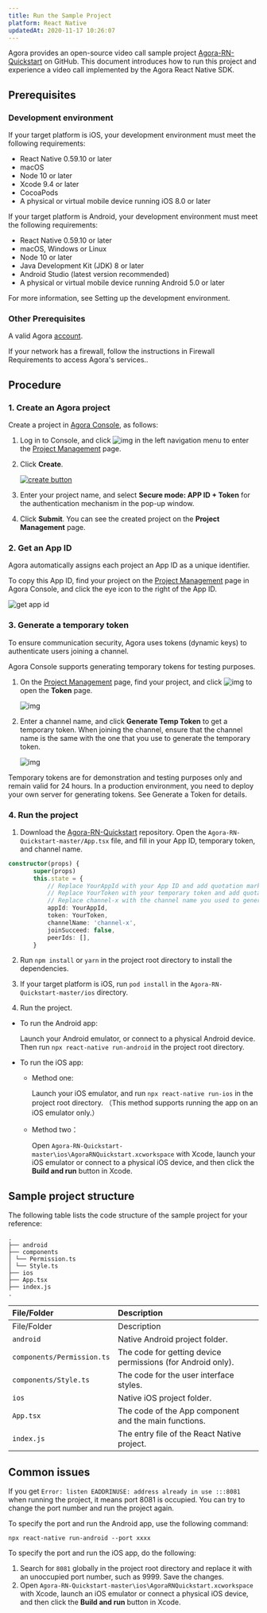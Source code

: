 ```yaml
---
title: Run the Sample Project
platform: React Native
updatedAt: 2020-11-17 10:26:07
---
```

Agora provides an open-source video call sample project [Agora-RN-Quickstart](https://github.com/AgoraIO-Community/Agora-RN-Quickstart) on GitHub. This document introduces how to run this project and experience a video call implemented by the Agora React Native SDK.

## Prerequisites

### Development environment

If your target platform is iOS, your development environment must meet the following requirements:

- React Native 0.59.10 or later
- macOS 
- Node 10 or later
- Xcode 9.4 or later
- CocoaPods
- A physical or virtual mobile device running iOS 8.0 or later

If your target platform is Android, your development environment must meet the following requirements:

- React Native 0.59.10 or later
- macOS, Windows or Linux
- Node 10 or later
- Java Development Kit (JDK) 8 or later
- Android Studio (latest version recommended)
- A physical or virtual mobile device running Android 5.0 or later


<div class="alert info">For more information, see <a href="https://reactnative.dev/docs/environment-setup">Setting up the development environment</a >.</div>

### Other Prerequisites

A valid Agora [account](/en/Agora%20Platform/sign_in_and_sign_up?platform=All%20Platforms).

<div class="alert note">If your network has a firewall, follow the instructions in <a href="/en/Agora%20Platform/firewall?platform=All%20Platforms">Firewall Requirements</a > to access Agora's services.</a >.</div>


## Procedure

### 1. Create an Agora project

Create a project in [Agora Console](https://console.agora.io/), as follows:

1. Log in to Console, and click ![img](https://web-cdn.agora.io/docs-files/1594283671161) in the left navigation menu to enter the [Project Management](https://console.agora.io/projects) page.

2. Click **Create**.

   [![create button](https://web-cdn.agora.io/docs-files/1594949127367)](https://dashboard.agora.io/projects)

3. Enter your project name, and select **Secure mode: APP ID + Token** for the authentication mechanism in the pop-up window.

4. Click **Submit**. You can see the created project on the **Project Management** page.

### 2. Get an App ID

Agora automatically assigns each project an App ID as a unique identifier.

To copy this App ID, find your project on the [Project Management](https://console.agora.io/projects) page in Agora Console, and click the eye icon to the right of the App ID.

![get app id](https://web-cdn.agora.io/docs-files/1602646621028)




###  3. Generate a temporary token

To ensure communication security, Agora uses tokens (dynamic keys) to authenticate users joining a channel.

Agora Console supports generating temporary tokens for testing purposes.

1. On the [Project Management](https://console.agora.io/projects) page, find your project, and click ![img](https://web-cdn.agora.io/docs-files/1594284775010) to open the **Token** page.

   ![img](https://web-cdn.agora.io/docs-files/1574927794840)

2. Enter a channel name, and click **Generate Temp Token** to get a temporary token. When joining the channel, ensure that the channel name is the same with the one that you use to generate the temporary token.

   ![img](https://web-cdn.agora.io/docs-files/1574928048948)


<div class="alert note">Temporary tokens are for demonstration and testing purposes only and remain valid for 24 hours. In a production environment, you need to deploy your own server for generating tokens. See <a href="token_server">Generate a Token</a > for details.</div>



### 4. Run the project

1. Download the [Agora-RN-Quickstart](https://github.com/AgoraIO-Community/Agora-RN-Quickstart) repository. Open the `Agora-RN-Quickstart-master/App.tsx` file, and fill in your App ID, temporary token, and channel name.

 ```typescript
constructor(props) {
        super(props)
        this.state = {
            // Replace YourAppId with your App ID and add quotation marks, such as 'xxxxxx'.
            // Replace YourToken with your temporary token and add quotation marks, such as 'xxxxxxx'.
            // Replace channel-x with the channel name you used to generate the temporary token.
            appId: YourAppId,
            token: YourToken,
            channelName: 'channel-x',
            joinSucceed: false,
            peerIds: [],
        }
```

2. Run `npm install` or `yarn` in the project root directory to install the dependencies.

3. If your target platform is iOS, run `pod install` in the `Agora-RN-Quickstart-master/ios` directory.

4. Run the project.

 - To run the Android app:

    Launch your Android emulator, or connect to a physical Android device. Then run `npx react-native run-android` in the project root directory.

 - To run the iOS app:

    - Method one: 

      Launch your iOS emulator, and run `npx react-native run-ios` in the project root directory. （This method supports running the app on an iOS emulator only.）

    - Method two：

      Open `Agora-RN-Quickstart-master\ios\AgoraRNQuickstart.xcworkspace` with Xcode, launch your iOS emulator or connect to a physical iOS device, and then click the **Build and run** button in Xcode.

## Sample project structure

The following table lists the code structure of the sample project for your reference:

```
.
├── android
├── components
│ └── Permission.ts
│ └── Style.ts
├── ios
├── App.tsx
├── index.js
.
```



| File/Folder                           | Description                                                  |
| :------------------------------------ | :----------------------------------------------------------- |
| File/Folder                           | Description                                                  |
| `android`                             | Native Android project folder.                               |
| `components/Permission.ts` | The code for getting device permissions (for Android only).|
| `components/Style.ts` | The code for the user interface styles. |
| `ios`                                 | Native iOS project folder.                                   |
| `App.tsx`                             | The code of the App component and the main functions.        |
| `index.js`                            | The entry file of the React Native project.                  |

## Common issues

If you get `Error: listen EADDRINUSE: address already in use :::8081` when running the project, it means port 8081 is occupied. You can try to change the port number and run the project again.

To specify the port and run the Android app, use the following command:

```
npx react-native run-android --port xxxx
```

To specify the port and run the iOS app, do the following:

1. Search for `8081` globally in the project root directory and replace it with an unoccupied port number, such as 9999. Save the changes.
2. Open `Agora-RN-Quickstart-master\ios\AgoraRNQuickstart.xcworkspace` with Xcode,  launch an iOS emulator or connect a physical iOS device, and then click the **Build and run** button in Xcode.